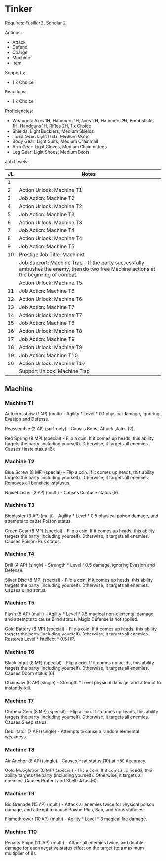 # Tinker

Requires: Fusilier 2, Scholar 2

Actions:

- Attack
- Defend
- Charge
- Machine
- Item

Supports:

- 1 x Choice

Reactions:

- 1 x Choice

Proficiencies:

- Weapons: Axes 1H, Hammers 1H, Axes 2H, Hammers 2H, Bombsticks 1H, Handguns 1H, Rifles 2H, 1 x Choice
- Shields: Light Bucklers, Medium Shields
- Head Gear: Light Hats, Medium Coifs
- Body Gear: Light Suits, Medium Chainmail
- Arm Gear: Light Gloves, Medium Chainmittens
- Leg Gear: Light Shoes, Medium Boots

Job Levels:

| JL | Notes |
| --- | --- |
| 1 | 
| 2 | Action Unlock: Machine T1
| 3 | Job Action: Machine T2
| 4 | Action Unlock: Machine T2
| 5 | Job Action: Machine T3
| 6 | Action Unlock: Machine T3
| 7 | Job Action: Machine T4
| 8 | Action Unlock: Machine T4
| 9 | Job Action: Machine T5
| 10 | Prestige Job Title: Machinist
|    | Job Support: Machine Trap - If the party successfully ambushes the enemy, then do two free Machine actions at the beginning of combat.
|    | Action Unlock: Machine T5
| 11 | Job Action: Machine T6
| 12 | Action Unlock: Machine T6
| 13 | Job Action: Machine T7
| 14 | Action Unlock: Machine T7
| 15 | Job Action: Machine T8
| 16 | Action Unlock: Machine T8
| 17 | Job Action: Machine T9
| 18 | Action Unlock: Machine T9
| 19 | Job Action: Machine T10
| 20 | Action Unlock: Machine T10
|    | Support Unlock: Machine Trap

## Machine

### Machine T1

Autocrossbow (1 AP) (multi) - Agility * Level * 0.1 physical damage, ignoring Evasion and Defense.

Reassemble (2 AP) (self-only) - Causes Boost Attack status (2).

Red Spring (8 MP) (special) - Flip a coin. If it comes up heads, this ability targets the party (including yourself). Otherwise, it targets all enemies. Causes Haste status (6).

### Machine T2

Blue Screw (8 MP) (special) - Flip a coin. If it comes up heads, this ability targets the party (including yourself). Otherwise, it targets all enemies. Removes all beneficial statuses.

Noiseblaster (2 AP) (multi) - Causes Confuse status (6).

### Machine T3

Bioblaster (3 AP) (multi) - Agility * Level * 0.5 physical poison damage, and attempts to cause Poison status.

Green Gear (8 MP) (special) - Flip a coin. If it comes up heads, this ability targets the party (including yourself). Otherwise, it targets all enemies. Causes Poison-Plus status.

### Machine T4

Drill (4 AP) (single) - Strength * Level * 0.5 damage, ignoring Evasion and Defense.

Silver Disc (8 MP) (special) - Flip a coin. If it comes up heads, this ability targets the party (including yourself). Otherwise, it targets all enemies. Causes Blind status.

### Machine T5

Flash (5 AP) (multi) - Agility * Level * 0.5 magical non-elemental damage, and attempts to cause Blind status. Magic Defense is not applied.

Gold Battery (8 MP) (special) - Flip a coin. If it comes up heads, this ability targets the party (including yourself). Otherwise, it targets all enemies. Restores Level * Intellect * 0.5 HP.

### Machine T6

Black Ingot (8 MP) (special) - Flip a coin. If it comes up heads, this ability targets the party (including yourself). Otherwise, it targets all enemies. Causes Doom status (6).

Chainsaw (6 AP) (single) - Strength * Level physical damage, and attempt to instantly-kill.

### Machine T7

Chroma Gem (8 MP) (special) - Flip a coin. If it comes up heads, this ability targets the party (including yourself). Otherwise, it targets all enemies. Causes Sleep status.

Debilitator (7 AP) (single) - Attempts to cause a random elemental weakness.

### Machine T8

Air Anchor (8 AP) (single) - Causes Heat status (10) at +50 Accuracy.

Gold Moogletron (8 MP) (special) - Flip a coin. If it comes up heads, this ability targets the party (including yourself). Otherwise, it targets all enemies. Causes Protect and Shell status (6).

### Machine T9

Bio Grenade (15 AP) (multi) - Attack all enemies twice for physical poison damage, and attempt to cause Poison-Plus, Sap, and Virus statuses.

Flamethrower (10 AP) (multi) - Agility * Level * 3 magical fire damage.

### Machine T10

Penalty Snipe (20 AP) (multi) - Attack all enemies twice, and double damage for each negative status effect on the target (to a maximum multiplier of 8).

